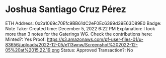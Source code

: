 # Joshua Santiago Cruz Pérez

ETH Address: 0x2a1069c70Efc9BB61dC2eF0Ec6399d39E63D89E0
Badge: Note Taker
Created time: December 5, 2022 6:22 PM
Explanation: I took more than 3 notes for the Gaterings WG. Check the contributions here: 
Minted?: Yes
Proof: https://s3.amazonaws.com/pf-user-files-01/u-83656/uploads/2022-12-05/e113wnw/Screenshot%202022-12-05%20at%2015.22.19.png
Status: Approved
Transaction?: No